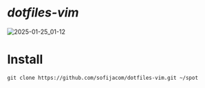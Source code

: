 # *dotfiles-vim*

![2025-01-25_01-12](https://github.com/user-attachments/assets/895a809c-5e0f-43d6-a08c-0f6da0da75c1)

# Install
```
git clone https://github.com/sofijacom/dotfiles-vim.git ~/spot
```
